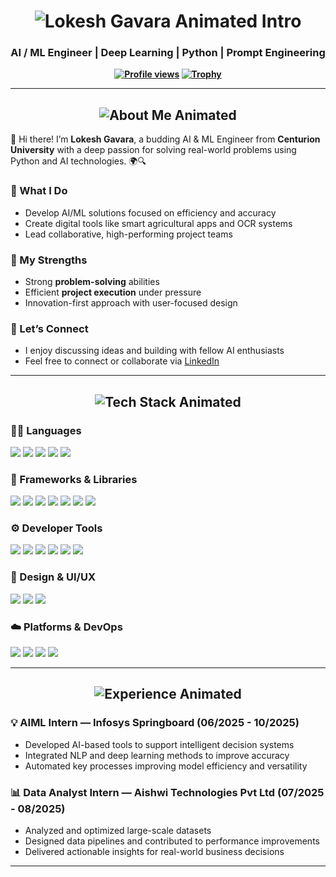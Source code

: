 <h1 align="center">
  <img src="https://readme-typing-svg.herokuapp.com?font=Fira+Code:wght@900&size=27&duration=3000&pause=1500&color=FF5722&center=true&vCenter=true&multiline=false&width=1200&lines=Hey+%F0%9F%91%8B+I'm+Lokesh+Gavara!;AI%2FML+Engineer+%7C+Deep+Learning+%7C+Prompt+Engineering+%7C+ML+Ops" alt="Lokesh Gavara Animated Intro">
</h1>

<h3 align="center"><strong>AI / ML Engineer | Deep Learning | Python | Prompt Engineering</strong></h3>

<p align="center"><strong>
  <a href="https://github.com/lokeshgavara1"><img src="https://komarev.com/ghpvc/?username=lokeshgavara1&label=Profile%20views&color=0e75b6&style=flat" alt="Profile views"></a>
  <a href="https://github.com/ryo-ma/github-profile-trophy"><img src="https://github-profile-trophy.vercel.app/?username=lokeshgavara1" alt="Trophy"></a>
</strong></p>

---

<h2 align="center">
  <img src="https://readme-typing-svg.herokuapp.com?font=Fira+Code&size=26&duration=3000&pause=1000&color=22D3EE&center=true&vCenter=true&multiline=false&width=700&lines=📚+About+Me" alt="About Me Animated">
</h2>

👋 Hi there! I’m <strong>Lokesh Gavara</strong>, a budding AI & ML Engineer from <strong>Centurion University</strong> with a deep passion for solving real-world problems using Python and AI technologies. 🌍🔍

### 🔎 What I Do
- Develop AI/ML solutions focused on efficiency and accuracy
- Create digital tools like smart agricultural apps and OCR systems
- Lead collaborative, high-performing project teams

### 🚀 My Strengths
- Strong <strong>problem-solving</strong> abilities
- Efficient <strong>project execution</strong> under pressure
- Innovation-first approach with user-focused design

### 🤝 Let’s Connect
- I enjoy discussing ideas and building with fellow AI enthusiasts
- Feel free to connect or collaborate via <a href="https://linkedin.com/in/lokeshgavara5">LinkedIn</a>

---

<h2 align="center">
  <img src="https://readme-typing-svg.herokuapp.com?font=Fira+Code&size=26&duration=3000&pause=1000&color=22D3EE&center=true&vCenter=true&multiline=false&width=800&lines=🛠️+Tech+Stack+%26+Tools" alt="Tech Stack Animated">
</h2>

### 🧑‍💻 Languages
<p>
  <img src="https://img.shields.io/badge/Python-3776AB?style=for-the-badge&logo=python&logoColor=white"/>
  <img src="https://img.shields.io/badge/Java-ED8B00?style=for-the-badge&logo=java&logoColor=white"/>
  <img src="https://img.shields.io/badge/C-00599C?style=for-the-badge&logo=c&logoColor=white"/>
  <img src="https://img.shields.io/badge/C%2B%2B-00599C?style=for-the-badge&logo=c%2B%2B&logoColor=white"/>
  <img src="https://img.shields.io/badge/PHP-777BB4?style=for-the-badge&logo=php&logoColor=white"/>
</p>

### 🧩 Frameworks & Libraries
<p>
  <img src="https://img.shields.io/badge/TensorFlow-FF6F00?style=for-the-badge&logo=tensorflow&logoColor=white"/>
  <img src="https://img.shields.io/badge/PyTorch-EE4C2C?style=for-the-badge&logo=pytorch&logoColor=white"/>
  <img src="https://img.shields.io/badge/OpenCV-5C3EE8?style=for-the-badge&logo=opencv&logoColor=white"/>
  <img src="https://img.shields.io/badge/React-61DAFB?style=for-the-badge&logo=react&logoColor=black"/>
  <img src="https://img.shields.io/badge/Node.js-339933?style=for-the-badge&logo=node.js&logoColor=white"/>
  <img src="https://img.shields.io/badge/Express.js-000000?style=for-the-badge&logo=express&logoColor=white"/>
  <img src="https://img.shields.io/badge/Scikit--Learn-F7931E?style=for-the-badge&logo=scikit-learn&logoColor=white"/>
</p>

### ⚙️ Developer Tools
<p>
  <img src="https://img.shields.io/badge/Git-F05032?style=for-the-badge&logo=git&logoColor=white"/>
  <img src="https://img.shields.io/badge/Docker-2496ED?style=for-the-badge&logo=docker&logoColor=white"/>
  <img src="https://img.shields.io/badge/Postman-FF6C37?style=for-the-badge&logo=postman&logoColor=white"/>
  <img src="https://img.shields.io/badge/MySQL-4479A1?style=for-the-badge&logo=mysql&logoColor=white"/>
  <img src="https://img.shields.io/badge/MongoDB-47A248?style=for-the-badge&logo=mongodb&logoColor=white"/>
  <img src="https://img.shields.io/badge/Arduino-00979D?style=for-the-badge&logo=arduino&logoColor=white"/>
</p>

### 🎨 Design & UI/UX
<p>
  <img src="https://img.shields.io/badge/Figma-F24E1E?style=for-the-badge&logo=figma&logoColor=white"/>
  <img src="https://img.shields.io/badge/Adobe%20Photoshop-31A8FF?style=for-the-badge&logo=adobephotoshop&logoColor=white"/>
  <img src="https://img.shields.io/badge/Blender-F5792A?style=for-the-badge&logo=blender&logoColor=white"/>
</p>

### ☁️ Platforms & DevOps
<p>
  <img src="https://img.shields.io/badge/AWS-232F3E?style=for-the-badge&logo=amazonaws&logoColor=white"/>
  <img src="https://img.shields.io/badge/Linux-FCC624?style=for-the-badge&logo=linux&logoColor=black"/>
  <img src="https://img.shields.io/badge/Tailwind%20CSS-06B6D4?style=for-the-badge&logo=tailwindcss&logoColor=white"/>
  <img src="https://img.shields.io/badge/Spring-6DB33F?style=for-the-badge&logo=spring&logoColor=white"/>
</p>

---

<h2 align="center">
  <img src="https://readme-typing-svg.herokuapp.com?font=Fira+Code&size=26&duration=3000&pause=1000&color=22D3EE&center=true&vCenter=true&multiline=false&width=800&lines=💼+Experience" alt="Experience Animated">
</h2>

### 💡 AIML Intern — Infosys Springboard (06/2025 - 10/2025)
- Developed AI-based tools to support intelligent decision systems
- Integrated NLP and deep learning methods to improve accuracy
- Automated key processes improving model efficiency and versatility

### 📊 Data Analyst Intern — Aishwi Technologies Pvt Ltd (07/2025 - 08/2025)
- Analyzed and optimized large-scale datasets
- Designed data pipelines and contributed to performance improvements
- Delivered actionable insights for real-world business decisions

---
